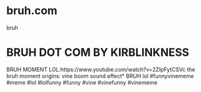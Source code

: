 # bruh.com
bruh
<!DOCTYPE html>
<html>
<body>
<h1>BRUH DOT COM BY KIRBLINKNESS</h1>
<p> BRUH MOMENT LOL:https://www.youtube.com/watch?v=2ZIpFytCSVc
the bruh moment origins: vine boom sound effect* BRUH lol #funnyvinememe #meme #lol #lolfunny #funny #vine #vinefunny #vinememe
</body>
</html>
